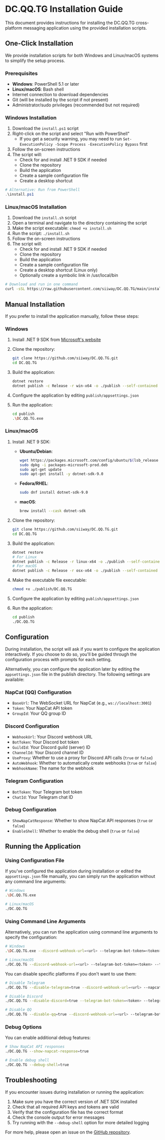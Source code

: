 # DC.QQ.TG Installation Guide

This document provides instructions for installing the DC.QQ.TG cross-platform messaging application using the provided installation scripts.

## One-Click Installation

We provide installation scripts for both Windows and Linux/macOS systems to simplify the setup process.

### Prerequisites

- **Windows**: PowerShell 5.1 or later
- **Linux/macOS**: Bash shell
- Internet connection to download dependencies
- Git (will be installed by the script if not present)
- Administrator/sudo privileges (recommended but not required)

### Windows Installation

1. Download the `install.ps1` script
2. Right-click on the script and select "Run with PowerShell"
   - If you get a security warning, you may need to run `Set-ExecutionPolicy -Scope Process -ExecutionPolicy Bypass` first
3. Follow the on-screen instructions
4. The script will:
   - Check for and install .NET 9 SDK if needed
   - Clone the repository
   - Build the application
   - Create a sample configuration file
   - Create a desktop shortcut

```powershell
# Alternative: Run from PowerShell
.\install.ps1
```

### Linux/macOS Installation

1. Download the `install.sh` script
2. Open a terminal and navigate to the directory containing the script
3. Make the script executable: `chmod +x install.sh`
4. Run the script: `./install.sh`
5. Follow the on-screen instructions
6. The script will:
   - Check for and install .NET 9 SDK if needed
   - Clone the repository
   - Build the application
   - Create a sample configuration file
   - Create a desktop shortcut (Linux only)
   - Optionally create a symbolic link in /usr/local/bin

```bash
# Download and run in one command
curl -sSL https://raw.githubusercontent.com/siiway/DC.QQ.TG/main/install.sh | bash
```

## Manual Installation

If you prefer to install the application manually, follow these steps:

### Windows

1. Install .NET 9 SDK from [Microsoft's website](https://dotnet.microsoft.com/download/dotnet/9.0)
2. Clone the repository:

   ```bash
   git clone https://github.com/siiway/DC.QQ.TG.git
   cd DC.QQ.TG
   ```

3. Build the application:

   ```bash
   dotnet restore
   dotnet publish -c Release -r win-x64 -o ./publish --self-contained
   ```

4. Configure the application by editing `publish/appsettings.json`
5. Run the application:

   ```bash
   cd publish
   .\DC.QQ.TG.exe
   ```

### Linux/macOS

1. Install .NET 9 SDK:
   - **Ubuntu/Debian**:

     ```bash
     wget https://packages.microsoft.com/config/ubuntu/$(lsb_release -rs)/packages-microsoft-prod.deb -O packages-microsoft-prod.deb
     sudo dpkg -i packages-microsoft-prod.deb
     sudo apt-get update
     sudo apt-get install -y dotnet-sdk-9.0
     ```

   - **Fedora/RHEL**:

     ```bash
     sudo dnf install dotnet-sdk-9.0
     ```

   - **macOS**:

     ```bash
     brew install --cask dotnet-sdk
     ```

2. Clone the repository:

   ```bash
   git clone https://github.com/siiway/DC.QQ.TG.git
   cd DC.QQ.TG
   ```

3. Build the application:

   ```bash
   dotnet restore
   # For Linux
   dotnet publish -c Release -r linux-x64 -o ./publish --self-contained
   # For macOS
   dotnet publish -c Release -r osx-x64 -o ./publish --self-contained
   ```

4. Make the executable file executable:

   ```bash
   chmod +x ./publish/DC.QQ.TG
   ```

5. Configure the application by editing `publish/appsettings.json`
6. Run the application:

   ```bash
   cd publish
   ./DC.QQ.TG
   ```

## Configuration

During installation, the script will ask if you want to configure the application interactively. If you choose to do so, you'll be guided through the configuration process with prompts for each setting.

Alternatively, you can configure the application later by editing the `appsettings.json` file in the publish directory. The following settings are available:

### NapCat (QQ) Configuration

- `BaseUrl`: The WebSocket URL for NapCat (e.g., `ws://localhost:3001`)
- `Token`: Your NapCat API token
- `GroupId`: Your QQ group ID

### Discord Configuration

- `WebhookUrl`: Your Discord webhook URL
- `BotToken`: Your Discord bot token
- `GuildId`: Your Discord guild (server) ID
- `ChannelId`: Your Discord channel ID
- `UseProxy`: Whether to use a proxy for Discord API calls (`true` or `false`)
- `AutoWebhook`: Whether to automatically create webhooks (`true` or `false`)
- `WebhookName`: The name for the webhook

### Telegram Configuration

- `BotToken`: Your Telegram bot token
- `ChatId`: Your Telegram chat ID

### Debug Configuration

- `ShowNapCatResponse`: Whether to show NapCat API responses (`true` or `false`)
- `EnableShell`: Whether to enable the debug shell (`true` or `false`)

## Running the Application

### Using Configuration File

If you've configured the application during installation or edited the `appsettings.json` file manually, you can simply run the application without any command line arguments:

```bash
# Windows
.\DC.QQ.TG.exe

# Linux/macOS
./DC.QQ.TG
```

### Using Command Line Arguments

Alternatively, you can run the application using command line arguments to specify the configuration:

```bash
# Windows
.\DC.QQ.TG.exe --discord-webhook-url=<url> --telegram-bot-token=<token> --telegram-chat-id=<chat_id> --napcat-url=<url> --napcat-token=<token> --qq-group=<group_id>

# Linux/macOS
./DC.QQ.TG --discord-webhook-url=<url> --telegram-bot-token=<token> --telegram-chat-id=<chat_id> --napcat-url=<url> --napcat-token=<token> --qq-group=<group_id>
```

You can disable specific platforms if you don't want to use them:

```bash
# Disable Telegram
./DC.QQ.TG --disable-telegram=true --discord-webhook-url=<url> --napcat-url=<url> --napcat-token=<token> --qq-group=<group_id>

# Disable Discord
./DC.QQ.TG --disable-discord=true --telegram-bot-token=<token> --telegram-chat-id=<chat_id> --napcat-url=<url> --napcat-token=<token> --qq-group=<group_id>

# Disable QQ
./DC.QQ.TG --disable-qq=true --discord-webhook-url=<url> --telegram-bot-token=<token> --telegram-chat-id=<chat_id>
```

### Debug Options

You can enable additional debug features:

```bash
# Show NapCat API responses
./DC.QQ.TG --show-napcat-response=true

# Enable debug shell
./DC.QQ.TG --debug-shell=true
```

## Troubleshooting

If you encounter issues during installation or running the application:

1. Make sure you have the correct version of .NET SDK installed
2. Check that all required API keys and tokens are valid
3. Verify that the configuration file has the correct format
4. Check the console output for error messages
5. Try running with the `--debug-shell` option for more detailed logging

For more help, please open an issue on the [GitHub repository](https://github.com/siiway/DC.QQ.TG/issues).
